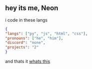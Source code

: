 ## hey its me, Neon
i code in these langs
```json
{
"langs": ["py", "js", "html", "css"],
"pronouns": ["he", "him"],
"discord": "none",
"projects": "2" 
}
```
and thats it [whats this](https://discord.com/@me)

